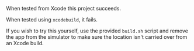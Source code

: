 
When tested from Xcode this project succeeds. 

When tested using `xcodebuild`, it fails. 

If you wish to try this yourself, use the provided `build.sh` script and remove the app from the simulator to make sure the location isn't carried over from an Xcode build.

